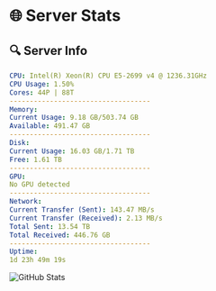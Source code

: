 # 🌐 Server Stats
## 🔍 Server Info
```yaml
CPU: Intel(R) Xeon(R) CPU E5-2699 v4 @ 1236.31GHz
CPU Usage: 1.50%
Cores: 44P | 88T
-----------------------------------
Memory:
Current Usage: 9.18 GB/503.74 GB
Available: 491.47 GB
-----------------------------------
Disk:
Current Usage: 16.03 GB/1.71 TB
Free: 1.61 TB
-----------------------------------
GPU:
No GPU detected
-----------------------------------
Network:
Current Transfer (Sent): 143.47 MB/s
Current Transfer (Received): 2.13 MB/s
Total Sent: 13.54 TB
Total Received: 446.76 GB
-----------------------------------
Uptime:
1d 23h 49m 19s
```
![GitHub Stats](https://img.shields.io/badge/Updated-2025-02-09_22:32:37-blue)